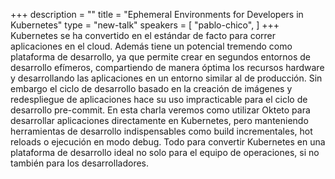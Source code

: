 +++
description = ""
title = "Ephemeral Environments for Developers in Kubernetes"
type = "new-talk"
speakers = [
        "pablo-chico",
]
+++
Kubernetes se ha convertido en el estándar de facto para correr aplicaciones en el cloud. Además tiene un potencial tremendo como plataforma de desarrollo, ya que permite crear en segundos entornos de desarrollo efímeros, compartiendo de manera óptima los recursos hardware y desarrollando las aplicaciones en un entorno similar al de producción. Sin embargo el ciclo de desarrollo basado en la creación de imágenes y redespliegue de aplicaciones hace su uso impracticable para el ciclo de desarrollo pre-commit. En esta charla veremos como utilizar Okteto para desarrollar aplicaciones directamente en Kubernetes, pero manteniendo herramientas de desarrollo indispensables como build incrementales, hot reloads o ejecución en modo debug. Todo para convertir Kubernetes en una plataforma de desarrollo ideal no solo para el equipo de operaciones, si no también para los desarrolladores.